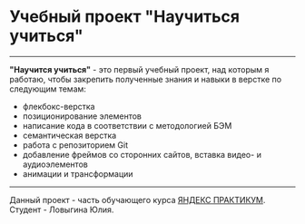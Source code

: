 # Учебный проект "Научиться учиться"
-----------------------
**"Научится учиться"**  - это первый учебный проект, над которым я работаю, чтобы закрепить полученные знания и навыки в верстке по следующим темам:
* флекбокс-верстка
* позиционирование элементов
* написание кода в соответствии с методологией БЭМ
* семантическая верстка
* работа с репозиторием Git
* добавление фреймов со сторонних сайтов, вставка видео- и аудиоэлементов
* анимации и трансформации
-----------------------

Данный проект - часть обучающего курса [ЯНДЕКС ПРАКТИКУМ](https://practicum.yandex.ru/). <br>
Студент - Ловыгина Юлия.
